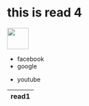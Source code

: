 # this is read 4



<img src="https://pyxis.nymag.com/v1/imgs/11d/582/c7b0487c6e26db4f5be6eb679e3620d2ce-facebook.rsquare.w1200.jpg" width=50>

- facebook
- google

* youtube

| read1 | 
|-------|
